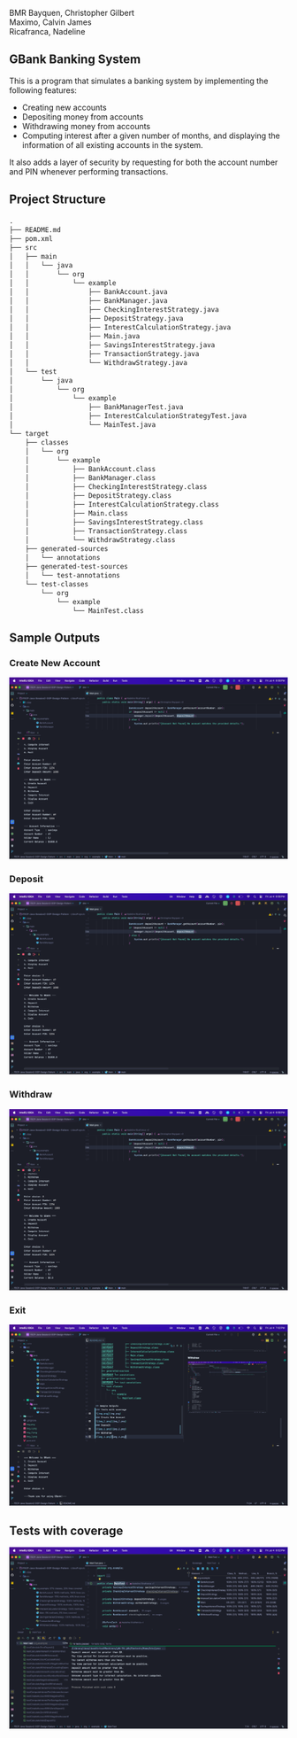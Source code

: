 BMR
Bayquen, Christopher Gilbert<br>
Maximo, Calvin James<br>
Ricafranca, Nadeline

## GBank Banking System
This is a program that simulates a banking system by implementing the following features: 
* Creating new accounts
* Depositing money from accounts
* Withdrawing money from accounts
* Computing interest after a given number of months, and displaying the information of all existing accounts in the system.

It also adds a layer of security by requesting for both the account number and PIN whenever performing transactions.

## Project Structure
```
.
├── README.md
├── pom.xml
├── src
│   ├── main
│   │   └── java
│   │       └── org
│   │           └── example
│   │               ├── BankAccount.java
│   │               ├── BankManager.java
│   │               ├── CheckingInterestStrategy.java
│   │               ├── DepositStrategy.java
│   │               ├── InterestCalculationStrategy.java
│   │               ├── Main.java
│   │               ├── SavingsInterestStrategy.java
│   │               ├── TransactionStrategy.java
│   │               └── WithdrawStrategy.java
│   └── test
│       └── java
│           └── org
│               └── example
│                   ├── BankManagerTest.java
│                   ├── InterestCalculationStrategyTest.java
│                   └── MainTest.java
└── target
    ├── classes
    │   └── org
    │       └── example
    │           ├── BankAccount.class
    │           ├── BankManager.class
    │           ├── CheckingInterestStrategy.class
    │           ├── DepositStrategy.class
    │           ├── InterestCalculationStrategy.class
    │           ├── Main.class
    │           ├── SavingsInterestStrategy.class
    │           ├── TransactionStrategy.class
    │           └── WithdrawStrategy.class
    ├── generated-sources
    │   └── annotations
    ├── generated-test-sources
    │   └── test-annotations
    └── test-classes
        └── org
            └── example
                └── MainTest.class
```
## Sample Outputs
### Create New Account
![img_1.png](img_1.png)
### Deposit
![img_2.png](img_2.png)
### Withdraw
![img_3.png](img_3.png)
### Exit
![img_4.png](img_4.png)
## Tests with coverage
![img.png](img.png)
